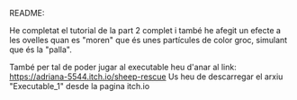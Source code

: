 README:

He completat el tutorial de la part 2 complet i també he afegit un efecte a les ovelles quan es "moren" que és unes partícules de color groc, simulant que és la "palla". 

També per tal de poder jugar al executable heu d'anar al link: https://adriana-5544.itch.io/sheep-rescue
Us heu de descarregar el arxiu "Executable_1" desde la pagina itch.io
